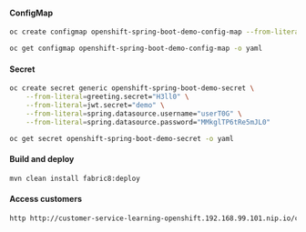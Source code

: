 #### ConfigMap

```bash
oc create configmap openshift-spring-boot-demo-config-map --from-literal=greeting.message="Hello"
```

```bash
oc get configmap openshift-spring-boot-demo-config-map -o yaml
```

#### Secret

```bash
oc create secret generic openshift-spring-boot-demo-secret \
    --from-literal=greeting.secret="H3ll0" \
    --from-literal=jwt.secret="demo" \
    --from-literal=spring.datasource.username="userT0G" \
    --from-literal=spring.datasource.password="MMkglTP6tRe5mJL0"
```

```bash
oc get secret openshift-spring-boot-demo-secret -o yaml
```


#### Build and deploy

```bash
mvn clean install fabric8:deploy
```


#### Access customers

```bash
http http://customer-service-learning-openshift.192.168.99.101.nip.io/customers $HEADER
```

